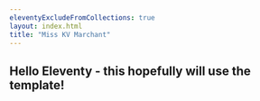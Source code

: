 ```yaml
---
eleventyExcludeFromCollections: true
layout: index.html
title: "Miss KV Marchant"
---
```


## Hello Eleventy - this hopefully will use the template!